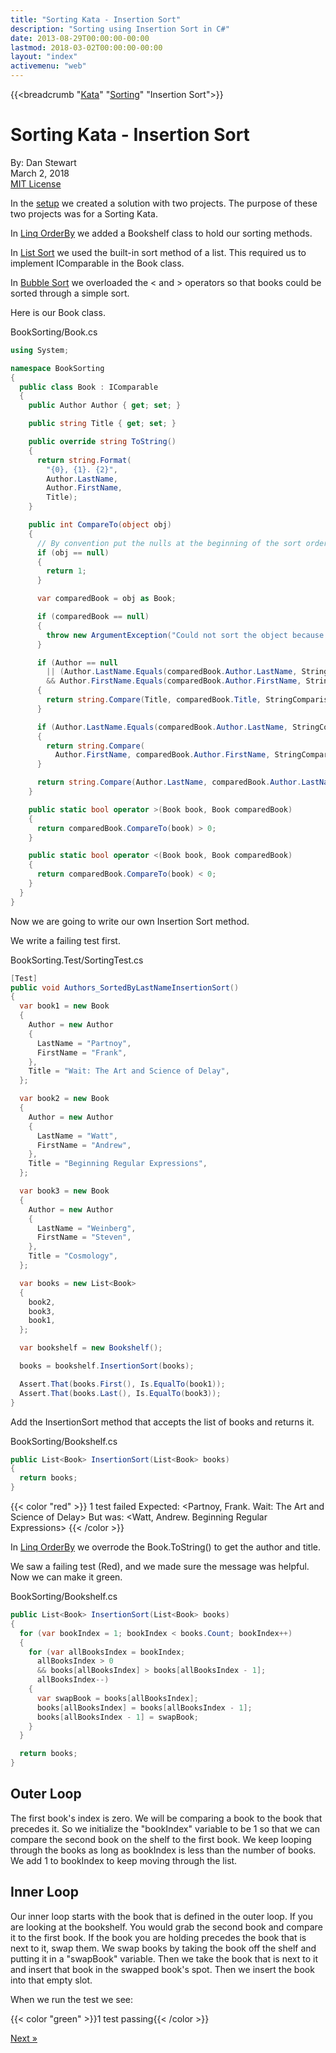 ```yaml
---
title: "Sorting Kata - Insertion Sort"
description: "Sorting using Insertion Sort in C#"
date: 2013-08-29T00:00:00-00:00
lastmod: 2018-03-02T00:00:00-00:00
layout: "index"
activemenu: "web"
---
```


{{<breadcrumb "[Kata](/kata/)" "[Sorting](/sortingkata/)" "Insertion Sort">}}

# Sorting Kata - Insertion Sort

By: Dan Stewart\
March 2, 2018\
[MIT License](https://mit-license.org)

In the [setup](/sortingkata/) we created a solution with two projects. The purpose of these two projects was for a Sorting Kata. 

In [Linq OrderBy](/sortingkata/linqorderby/) we added a Bookshelf class to hold our sorting methods. 

In [List Sort](/sortingkata/listsort/) we used the built-in sort method of a list. This required us to implement IComparable in the Book class. 

In [Bubble Sort](/sortingkata/bubblesort) we overloaded the &lt; and &gt; operators so that books could be sorted through a simple sort. 

Here is our Book class. 

BookSorting/Book.cs

```csharp
using System;

namespace BookSorting
{
  public class Book : IComparable
  {
    public Author Author { get; set; }

    public string Title { get; set; }

    public override string ToString()
    {
      return string.Format(
        "{0}, {1}. {2}",
        Author.LastName,
        Author.FirstName,
        Title);
    }

    public int CompareTo(object obj)
    {
      // By convention put the nulls at the beginning of the sort order.
      if (obj == null)
      {
        return 1;
      }

      var comparedBook = obj as Book;

      if (comparedBook == null)
      {
        throw new ArgumentException("Could not sort the object because it is not a book.");
      }

      if (Author == null
        || (Author.LastName.Equals(comparedBook.Author.LastName, StringComparison.OrdinalIgnoreCase)
        && Author.FirstName.Equals(comparedBook.Author.FirstName, StringComparison.OrdinalIgnoreCase)))
      {
        return string.Compare(Title, comparedBook.Title, StringComparison.OrdinalIgnoreCase);
      }

      if (Author.LastName.Equals(comparedBook.Author.LastName, StringComparison.OrdinalIgnoreCase))
      {
        return string.Compare(
          Author.FirstName, comparedBook.Author.FirstName, StringComparison.OrdinalIgnoreCase);
      }

      return string.Compare(Author.LastName, comparedBook.Author.LastName, StringComparison.OrdinalIgnoreCase);
    }

    public static bool operator >(Book book, Book comparedBook)
    {
      return comparedBook.CompareTo(book) > 0;
    }

    public static bool operator <(Book book, Book comparedBook)
    {
      return comparedBook.CompareTo(book) < 0;
    }
  }
}
```

Now we are going to write our own Insertion Sort method. 

We write a failing test first.

BookSorting.Test/SortingTest.cs

```csharp
[Test]
public void Authors_SortedByLastNameInsertionSort()
{
  var book1 = new Book
  {
    Author = new Author
    {
      LastName = "Partnoy",
      FirstName = "Frank",
    },
    Title = "Wait: The Art and Science of Delay",
  };

  var book2 = new Book
  {
    Author = new Author
    {
      LastName = "Watt",
      FirstName = "Andrew",
    },
    Title = "Beginning Regular Expressions",
  };

  var book3 = new Book
  {
    Author = new Author
    {
      LastName = "Weinberg",
      FirstName = "Steven",
    },
    Title = "Cosmology",
  };

  var books = new List<Book>
  {
    book2,
    book3,
    book1,
  };

  var bookshelf = new Bookshelf();

  books = bookshelf.InsertionSort(books);

  Assert.That(books.First(), Is.EqualTo(book1));
  Assert.That(books.Last(), Is.EqualTo(book3));
}
```

Add the InsertionSort method that accepts the list of books and returns it.

BookSorting/Bookshelf.cs

```csharp
public List<Book> InsertionSort(List<Book> books)
{
  return books;
}
```

{{< color "red" >}}
1 test failed Expected: &lt;Partnoy, Frank. Wait: The Art and Science of Delay&gt; But was:
&lt;Watt, Andrew. Beginning Regular Expressions&gt; 
{{< /color >}}

In [Linq OrderBy](/sortingkata/linqorderby/) we overrode the Book.ToString() to get the author and title. 

We saw a failing test (Red), and we made sure the message was helpful. Now we can make it green. 

BookSorting/Bookshelf.cs

```csharp
public List<Book> InsertionSort(List<Book> books)
{
  for (var bookIndex = 1; bookIndex < books.Count; bookIndex++)
  {
    for (var allBooksIndex = bookIndex;
      allBooksIndex > 0 
      && books[allBooksIndex] > books[allBooksIndex - 1];
      allBooksIndex--)
    {
      var swapBook = books[allBooksIndex];
      books[allBooksIndex] = books[allBooksIndex - 1];
      books[allBooksIndex - 1] = swapBook;
    }
  }

  return books;
}
```

## Outer Loop 

The first book's index is zero. We will be comparing a book to the book that precedes it. So we initialize the "bookIndex" variable 
to be 1 so that we can compare the second book on the shelf to the first book. We keep looping through the books as long as bookIndex 
is less than the number of books. We add 1 to bookIndex to keep moving through the list. 

## Inner Loop 

Our inner loop starts with the book that is defined in the outer loop. If you are looking at the bookshelf. You would grab the second 
book and compare it to the first book. If the book you are holding precedes the book that is next to it, swap them.
We swap books by taking the book off the shelf and putting it in a "swapBook" variable. Then we take the book that is next to it and insert 
that book in the swapped book's spot. Then we insert the book into that empty slot. 

When we run the test we see: 

{{< color "green" >}}1 test passing{{< /color >}}

[Next &raquo;](/sortingkata/selectionsort)